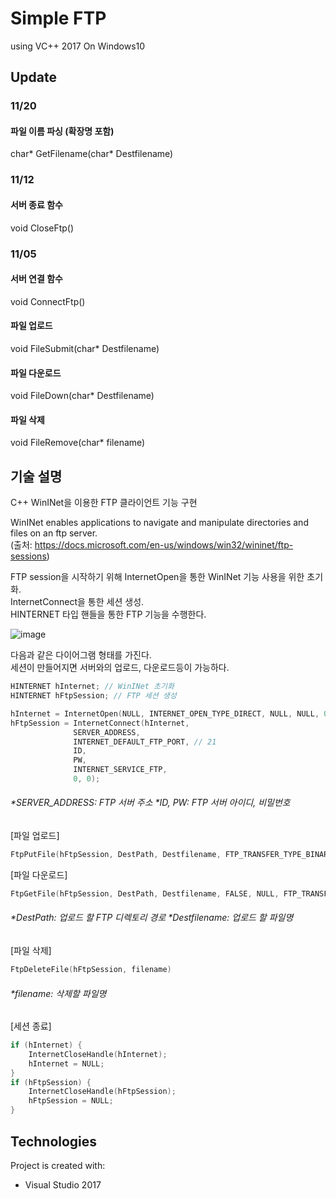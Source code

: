 # Simple FTP
using VC++ 2017 On Windows10

## Update
### 11/20
#### 파일 이름 파싱 (확장명 포함) 
char* GetFilename(char* Destfilename) 

### 11/12
#### 서버 종료 함수 
void CloseFtp()

### 11/05 
#### 서버 연결 함수
void ConnectFtp()
#### 파일 업로드
void FileSubmit(char* Destfilename)
#### 파일 다운로드
void FileDown(char* Destfilename)
#### 파일 삭제
void FileRemove(char* filename)

## 기술 설명
C++ WinINet을 이용한 FTP 클라이언트 기능 구현
	
WinINet enables applications to navigate and manipulate directories and files on an ftp server.                                           
(출처: https://docs.microsoft.com/en-us/windows/win32/wininet/ftp-sessions)

FTP session을 시작하기 위해 InternetOpen을 통한 WinINet 기능 사용을 위한 초기화. <br>
InternetConnect을 통한 세션 생성. <br>
HINTERNET 타입 핸들을 통한 FTP 기능을 수행한다. <br>

![image](https://user-images.githubusercontent.com/48272857/70436815-7f9f8500-1acd-11ea-9335-eab50a2059a6.png)

다음과 같은 다이어그램 형태를 가진다. <br>
세션이 만들어지면 서버와의 업로드, 다운로드등이 가능하다.

```c++
HINTERNET hInternet; // WinINet 초기화
HINTERNET hFtpSession; // FTP 세션 생성

hInternet = InternetOpen(NULL, INTERNET_OPEN_TYPE_DIRECT, NULL, NULL, 0);
hFtpSession = InternetConnect(hInternet, 
	          SERVER_ADDRESS,
	          INTERNET_DEFAULT_FTP_PORT, // 21
	          ID, 
	          PW, 
	          INTERNET_SERVICE_FTP, 
	          0, 0);
```
###### *SERVER_ADDRESS: FTP 서버 주소 *ID, PW: FTP 서버 아이디, 비밀번호

[파일 업로드]
```c++
FtpPutFile(hFtpSession, DestPath, Destfilename, FTP_TRANSFER_TYPE_BINARY, 0)
```
[파일 다운로드]
```c++
FtpGetFile(hFtpSession, DestPath, Destfilename, FALSE, NULL, FTP_TRANSFER_TYPE_BINARY, NULL)
```

###### *DestPath: 업로드 할 FTP 디렉토리 경로 *Destfilename: 업로드 할 파일명

[파일 삭제]
```c++
FtpDeleteFile(hFtpSession, filename)
```
###### *filename: 삭제할 파일명

[세션 종료]
```c++
if (hInternet) {
	InternetCloseHandle(hInternet);
	hInternet = NULL;
}
if (hFtpSession) {
	InternetCloseHandle(hFtpSession);
	hFtpSession = NULL;
}
```
## Technologies
Project is created with:
* Visual Studio 2017
